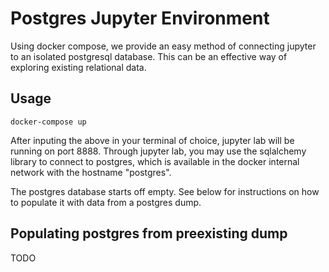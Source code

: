 # Postgres Jupyter Environment

Using docker compose, we provide an easy method of connecting jupyter to an
isolated postgresql database. This can be an effective way of exploring
existing relational data.

## Usage

    docker-compose up

After inputing the above in your terminal of choice, jupyter lab will be
running on port 8888. Through jupyter lab, you may use the sqlalchemy library
to connect to postgres, which is available in the docker internal network with
the hostname "postgres".

The postgres database starts off empty. See below for instructions on how to
populate it with data from a postgres dump.

## Populating postgres from preexisting dump

TODO